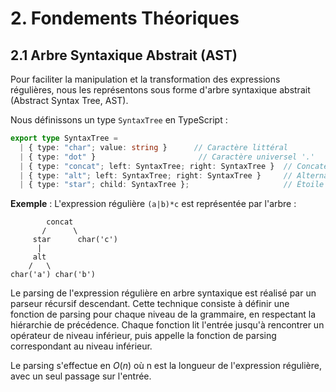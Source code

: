 # 2. Fondements Théoriques

## 2.1 Arbre Syntaxique Abstrait (AST)

Pour faciliter la manipulation et la transformation des expressions régulières, nous les représentons sous forme d'arbre syntaxique abstrait (Abstract Syntax Tree, AST).

Nous définissons un type `SyntaxTree` en TypeScript :

```typescript
export type SyntaxTree =
  | { type: "char"; value: string }      // Caractère littéral
  | { type: "dot" }                       // Caractère universel '.'
  | { type: "concat"; left: SyntaxTree; right: SyntaxTree }  // Concaténation
  | { type: "alt"; left: SyntaxTree; right: SyntaxTree }     // Alternation
  | { type: "star"; child: SyntaxTree };                     // Étoile de Kleene
```
**Exemple** : L'expression régulière `(a|b)*c` est représentée par l'arbre :

```
        concat
       /      \
     star      char('c')
      |
     alt
    /   \
char('a') char('b')
```

Le parsing de l'expression régulière en arbre syntaxique est réalisé par un parseur récursif descendant. Cette technique consiste à définir une fonction de parsing pour chaque niveau de la grammaire, en respectant la hiérarchie de précédence. Chaque fonction lit l'entrée jusqu'à rencontrer un opérateur de niveau inférieur, puis appelle la fonction de parsing correspondant au niveau inférieur.

Le parsing s'effectue en $O(n)$ où n est la longueur de l'expression régulière, avec un seul passage sur l'entrée.
